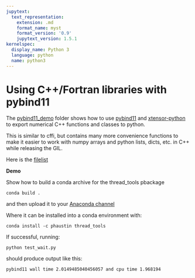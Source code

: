 ```yaml
---
jupytext:
  text_representation:
    extension: .md
    format_name: myst
    format_version: '0.9'
    jupytext_version: 1.5.1
kernelspec:
  display_name: Python 3
  language: python
  name: python3
---
```


# Using C++/Fortran libraries with pybind11


The [pybind11_demo](https://github.com/phaustin/parallel_python_course/tree/master/code_examples/pybind11_demo) folder shows how to use [pybind11](http://pybind11.readthedocs.io/en/stable/?badge=stable) and [xtensor-python](https://xtensor-python.readthedocs.io/en/latest/) to export numerical C++ functions and classes to python.

This is similar to cffi, but contains many more convenience functions to make it easier to work with numpy arrays and python lists, dicts, etc. in C++ while releasing the GIL.

Here is the [filelist](https://github.com/phaustin/parallel_python_course/blob/master/code_examples/pybind11_demo/Readme_pybind11_demo.rst)




**Demo**

Show how to build a conda archive for the thread_tools pbackage

    conda build .
    
and then upload it to your [Anaconda channel](https://anaconda.org/phaustin/dashboard)

Where it can be installed into a conda environment with:

    conda install -c phaustin thread_tools
    
If successful, running:

    python test_wait.py
    
should produce output like this:

    pybind11 wall time 2.0149485040456057 and cpu time 1.968194
